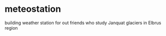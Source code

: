 # meteostation
building weather station for out friends who study Janquat glaciers in Elbrus region
